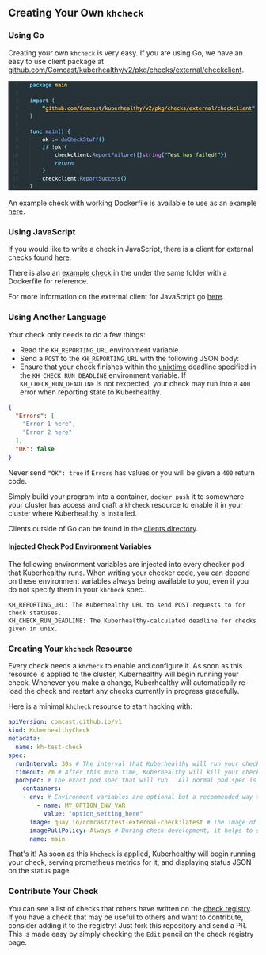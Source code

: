## Creating Your Own `khcheck`

### Using Go 

Creating your own `khcheck` is very easy.  If you are using Go, we have an easy to use client package at [github.com/Comcast/kuberhealthy/v2/pkg/checks/external/checkclient](https://godoc.org/github.com/Comcast/kuberhealthy/v2/pkg/checks/external/checkclient).

<img src="../images/example check.png">

An example check with working Dockerfile is available to use as an example [here](../cmd/test-external-check/main.go).

### Using JavaScript

If you would like to write a check in JavaScript, there is a client for external checks found [here](../clients/js/).

There is also an [example check](../clients/js/example) in the under the same folder with a Dockerfile for reference.

For more information on the external client for JavaScript go [here](../clients/js/README.md).

### Using Another Language

Your check only needs to do a few things:

- Read the `KH_REPORTING_URL` environment variable.
- Send a `POST` to the `KH_REPORTING_URL` with the following JSON body:
- Ensure that your check finishes within the [unixtime](https://en.wikipedia.org/wiki/Unix_time) deadline specified in the `KH_CHECK_RUN_DEADLINE` environment variable. If `KH_CHECK_RUN_DEADLINE` is not rexpected, your check may run into a `400` error when reporting state to Kuberhealthy. 

```json
{
  "Errors": [
    "Error 1 here",
    "Error 2 here"
  ],
  "OK": false
}
```

Never send `"OK": true` if `Errors` has values or you will be given a `400` return code.

Simply build your program into a container, `docker push` it to somewhere your cluster has access and craft a `khcheck` resource to enable it in your cluster where Kuberhealthy is installed.

Clients outside of Go can be found in the [clients directory](../clients).

#### Injected Check Pod Environment Variables
The following environment variables are injected into every checker pod that Kuberhealthy runs.  When writing your checker code, you can depend on these environment variables always being available to you, even if you do not specify them in your `khcheck` spec..
```
KH_REPORTING_URL: The Kuberhealthy URL to send POST requests to for check statuses.
KH_CHECK_RUN_DEADLINE: The Kuberhealthy-calculated deadline for checks given in unix.
```

### Creating Your `khcheck` Resource

Every check needs a `khcheck` to enable and configure it.  As soon as this resource is applied to the cluster, Kuberhealthy will begin running your check.  Whenever you make a change, Kuberhealthy will automatically re-load the check and restart any checks currently in progress gracefully.

Here is a minimal `khcheck` resource to start hacking with:

```yaml
apiVersion: comcast.github.io/v1
kind: KuberhealthyCheck
metadata:
  name: kh-test-check 
spec:
  runInterval: 30s # The interval that Kuberhealthy will run your check on 
  timeout: 2m # After this much time, Kuberhealthy will kill your check and consider it "failed"
  podSpec: # The exact pod spec that will run.  All normal pod spec is valid here.
    containers:
    - env: # Environment variables are optional but a recommended way to configure check behavior
        - name: MY_OPTION_ENV_VAR
          value: "option_setting_here"
      image: quay.io/comcast/test-external-check:latest # The image of the check you just pushed
      imagePullPolicy: Always # During check development, it helps to set this to 'Always' to prevent on-node image caching.
      name: main
```

That's it!  As soon as this `khcheck` is applied, Kuberhealthy will begin running your check, serving prometheus metrics for it, and displaying status JSON on the status page.

### Contribute Your Check

You can see a list of checks that others have written on the [check registry](EXTERNAL_CHECKS_REGISTRY.md).  If you have a check that may be useful to others and want to contribute, consider adding it to the registry!  Just fork this repository and send a PR.  This is made easy by simply checking the `Edit` pencil on the check registry page.
